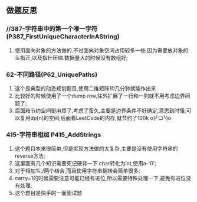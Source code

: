 ## 做题反思

### //387-字符串中的第一个唯一字符(P387_FirstUniqueCharacterInAString)

1. 使用面向对象的方法做的.不过面向对象空间占用较多一些.因为需要放对象的头指正,以及指针压缩.数据量大的时候没有数组好;

### 62-不同路径(P62_UniquePaths)

1. 这个是典型的动态规划题目,使用二维矩阵10几分钟就能作出来
2. 比较好的时候使用了一个dump row,往外扩展了一行和一列就不用考虑边界问题了;
3. 后面箱节约空间挺麻烦了,考虑了蛮久,主要是边界条件不好确定,意思到时懂,可以复用dp[n]的空间,后面看LeetCode的内存,就节约了100k o(╯□╰)o

### 415-字符串相加 P415_AddStrings

1. 这个题目本来很简单,但是实现方法做的太复杂,主要是没有使用字符串的reverse方法;
2. 这里面有几个知识需要死记硬背一下.char转化为int,使用a-'0';
3. 对于相加%,/两个结合,而且使用字符串翻转会简单很多;
4. carry=1的时候需要注意可能已经有进位,所以需要特殊处理一下,避免有进位没有处理;
5. 这个题目是快手的一面面试题

